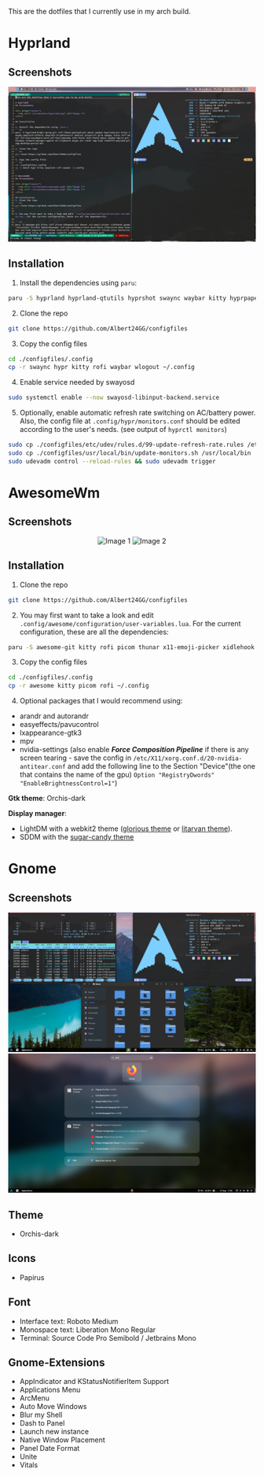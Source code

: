 This are the dotfiles that I currently use in my arch build.

# Hyprland

## Screenshots

<div align="center">
  <img src="./screenshots/hyprland.png" alt="Image 1">
</div>

## Installation

1. Install the dependencies using `paru`:

```sh
paru -S hyprland hyprland-qtutils hyprshot swaync waybar kitty hyprpaper hypridle hyprlock wlogout python3 playerctl rofi-emoji ttf-sourcecodepro-nerd ttf-noto-nerd otf-font-awesome ttf-weather-icons blueman network-manager-applet wl-clipboard wtype wlr-randr nwg-look wlsunset xdg-desktop-portal-hyprland udisks2 gvfs polkit-gnome wget cliphist swayosd-git sddm
```

2. Clone the repo

```sh
git clone https://github.com/Albert24GG/configfiles
```

3. Copy the config files

```sh
cd ./configfiles/.config
cp -r swaync hypr kitty rofi waybar wlogout ~/.config
```

4. Enable service needed by swayosd

```sh
sudo systemctl enable --now swayosd-libinput-backend.service
```

5. Optionally, enable automatic refresh rate switching on AC/battery power. Also, the config file at `.config/hypr/monitors.conf` should be edited according to the user's needs. (see output of `hyprctl monitors`)

```sh
sudo cp ./configfiles/etc/udev/rules.d/99-update-refresh-rate.rules /etc/udev/rules.d/
sudo cp ./configfiles/usr/local/bin/update-monitors.sh /usr/local/bin
sudo udevadm control --reload-rules && sudo udevadm trigger
```

# AwesomeWm

## Screenshots

<div align="center">
  <img src="./screenshots/awesome1.png" alt="Image 1">
  <img src="./screenshots/awesome2.png" alt="Image 2">
</div>

## Installation

1. Clone the repo

```sh
git clone https://github.com/Albert24GG/configfiles
```

2. You may first want to take a look and edit `.config/awesome/configuration/user-variables.lua`. For the current configuration, these are all the dependencies:

```sh
paru -S awesome-git kitty rofi picom thunar x11-emoji-picker xidlehook gnome-calculator firefox networkmanager ttf-sourcecodepro-nerd ttf-noto-nerd blueman xss-lock papirus-icon-theme alsa-utils playerctl brightnessctl i3lock-color betterlockscreen maim xclip polkit-gnome redshift udisks2 gvfs
```

3. Copy the config files

```sh
cd ./configfiles/.config
cp -r awesome kitty picom rofi ~/.config
```

4. Optional packages that I would recommend using:

- arandr and autorandr
- easyeffects/pavucontrol
- lxappearance-gtk3
- mpv
- nvidia-settings (also enable **_Force Composition Pipeline_** if there is any screen tearing - save the config in `/etc/X11/xorg.conf.d/20-nvidia-antitear.conf` and add the following line to the Section "Device"(the one that contains the name of the gpu)
  `Option "RegistryDwords" "EnableBrightnessControl=1"`)

**Gtk theme**: Orchis-dark

**Display manager**:

- LightDM with a webkit2 theme ([glorious theme](https://github.com/manilarome/lightdm-webkit2-theme-glorious) or [litarvan theme](https://github.com/Litarvan/lightdm-webkit-theme-litarvan)).
- SDDM with the [sugar-candy theme](https://store.kde.org/p/1312658/)

# Gnome

## Screenshots

<div align="center">
  <img src="./screenshots/gnome1.png" alt="Image 1">
  <img src="./screenshots/gnome2.png" alt="Image 2">
</div>

## Theme

- Orchis-dark

## Icons

- Papirus

## Font

- Interface text: Roboto Medium
- Monospace text: Liberation Mono Regular
- Terminal: Source Code Pro Semibold / Jetbrains Mono

## Gnome-Extensions

- AppIndicator and KStatusNotifierItem Support
- Applications Menu
- ArcMenu
- Auto Move Windows
- Blur my Shell
- Dash to Panel
- Launch new instance
- Native Window Placement
- Panel Date Format
- Unite
- Vitals
